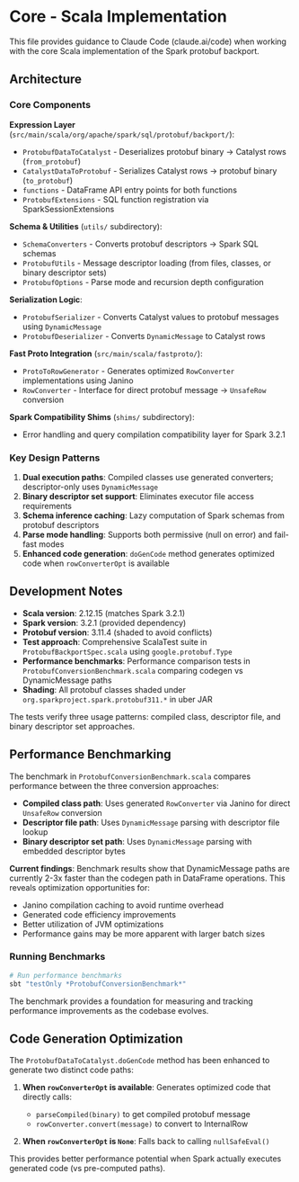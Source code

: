 # Core - Scala Implementation

This file provides guidance to Claude Code (claude.ai/code) when working with the core Scala implementation of the Spark protobuf backport.

## Architecture

### Core Components

**Expression Layer** (`src/main/scala/org/apache/spark/sql/protobuf/backport/`):
- `ProtobufDataToCatalyst` - Deserializes protobuf binary → Catalyst rows (`from_protobuf`)
- `CatalystDataToProtobuf` - Serializes Catalyst rows → protobuf binary (`to_protobuf`) 
- `functions` - DataFrame API entry points for both functions
- `ProtobufExtensions` - SQL function registration via SparkSessionExtensions

**Schema & Utilities** (`utils/` subdirectory):
- `SchemaConverters` - Converts protobuf descriptors → Spark SQL schemas
- `ProtobufUtils` - Message descriptor loading (from files, classes, or binary descriptor sets)
- `ProtobufOptions` - Parse mode and recursion depth configuration

**Serialization Logic**:
- `ProtobufSerializer` - Converts Catalyst values to protobuf messages using `DynamicMessage`
- `ProtobufDeserializer` - Converts `DynamicMessage` to Catalyst rows

**Fast Proto Integration** (`src/main/scala/fastproto/`):
- `ProtoToRowGenerator` - Generates optimized `RowConverter` implementations using Janino
- `RowConverter` - Interface for direct protobuf message → `UnsafeRow` conversion

**Spark Compatibility Shims** (`shims/` subdirectory):
- Error handling and query compilation compatibility layer for Spark 3.2.1

### Key Design Patterns

1. **Dual execution paths**: Compiled classes use generated converters; descriptor-only uses `DynamicMessage`
2. **Binary descriptor set support**: Eliminates executor file access requirements
3. **Schema inference caching**: Lazy computation of Spark schemas from protobuf descriptors
4. **Parse mode handling**: Supports both permissive (null on error) and fail-fast modes
5. **Enhanced code generation**: `doGenCode` method generates optimized code when `rowConverterOpt` is available

## Development Notes

- **Scala version**: 2.12.15 (matches Spark 3.2.1)
- **Spark version**: 3.2.1 (provided dependency)
- **Protobuf version**: 3.11.4 (shaded to avoid conflicts)
- **Test approach**: Comprehensive ScalaTest suite in `ProtobufBackportSpec.scala` using `google.protobuf.Type`
- **Performance benchmarks**: Performance comparison tests in `ProtobufConversionBenchmark.scala` comparing codegen vs DynamicMessage paths
- **Shading**: All protobuf classes shaded under `org.sparkproject.spark.protobuf311.*` in uber JAR

The tests verify three usage patterns: compiled class, descriptor file, and binary descriptor set approaches. 

## Performance Benchmarking

The benchmark in `ProtobufConversionBenchmark.scala` compares performance between the three conversion approaches:

- **Compiled class path**: Uses generated `RowConverter` via Janino for direct `UnsafeRow` conversion
- **Descriptor file path**: Uses `DynamicMessage` parsing with descriptor file lookup
- **Binary descriptor set path**: Uses `DynamicMessage` parsing with embedded descriptor bytes

**Current findings**: Benchmark results show that DynamicMessage paths are currently 2-3x faster than the codegen path in DataFrame operations. This reveals optimization opportunities for:
- Janino compilation caching to avoid runtime overhead
- Generated code efficiency improvements  
- Better utilization of JVM optimizations
- Performance gains may be more apparent with larger batch sizes

### Running Benchmarks

```bash
# Run performance benchmarks
sbt "testOnly *ProtobufConversionBenchmark*"
```

The benchmark provides a foundation for measuring and tracking performance improvements as the codebase evolves.

## Code Generation Optimization

The `ProtobufDataToCatalyst.doGenCode` method has been enhanced to generate two distinct code paths:

1. **When `rowConverterOpt` is available**: Generates optimized code that directly calls:
   - `parseCompiled(binary)` to get compiled protobuf message
   - `rowConverter.convert(message)` to convert to InternalRow

2. **When `rowConverterOpt` is `None`**: Falls back to calling `nullSafeEval()`

This provides better performance potential when Spark actually executes generated code (vs pre-computed paths).